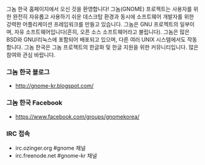그놈 한국 홈페이지에서 오신 것을 환영합니다!
그놈(GNOME) 프로젝트는 사용자를 위한 완전히 자유롭고 사용하기 쉬운 데스크탑 환경과 동시에 소프트웨어 개발자를 위한 강력한 어플리케이션 프레임워크를 만들고 있습니다.
그놈은 GNU 프로젝트의 일부이며, 자유 소프트웨어입니다(흔히, 오픈 소스 소프트웨어라고 불립니다). 그놈은 많은 BSD와 GNU/리눅스에 포함되어 배포되고 있으며, 다른 여러 UNIX 시스템에서도 작동합니다.
그놈 한국은 그놈 프로젝트의 한글화 및 한글 지원을 위한 커뮤니티입니다. 많은 참여와 관심 바랍니다.

### 그놈 한국 블로그
* http://gnome-kr.blogspot.com/

### 그놈 한국 Facebook
* https://www.facebook.com/groups/gnomekorea/

### IRC 접속
* irc.ozinger.org  #gnome 채널
* irc.freenode.net #gnome-kr 채널
